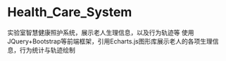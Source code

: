 # Health_Care_System
实验室智慧健康照护系统，展示老人生理信息，以及行为轨迹等
使用JQuery+Bootstrap等前端框架，引用Echarts.js图形库展示老人的各项生理信息，行为统计与轨迹绘制

